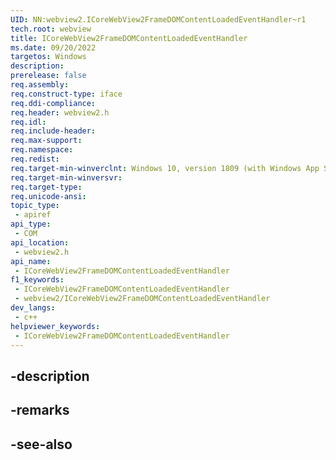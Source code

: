 ```yaml
---
UID: NN:webview2.ICoreWebView2FrameDOMContentLoadedEventHandler~r1
tech.root: webview
title: ICoreWebView2FrameDOMContentLoadedEventHandler
ms.date: 09/20/2022
targetos: Windows
description: 
prerelease: false
req.assembly: 
req.construct-type: iface
req.ddi-compliance: 
req.header: webview2.h
req.idl: 
req.include-header: 
req.max-support: 
req.namespace: 
req.redist: 
req.target-min-winverclnt: Windows 10, version 1809 (with Windows App SDK 1.1 or later)
req.target-min-winversvr: 
req.target-type: 
req.unicode-ansi: 
topic_type:
 - apiref
api_type:
 - COM
api_location:
 - webview2.h
api_name:
 - ICoreWebView2FrameDOMContentLoadedEventHandler
f1_keywords:
 - ICoreWebView2FrameDOMContentLoadedEventHandler
 - webview2/ICoreWebView2FrameDOMContentLoadedEventHandler
dev_langs:
 - c++
helpviewer_keywords:
 - ICoreWebView2FrameDOMContentLoadedEventHandler
---
```


## -description

## -remarks

## -see-also

